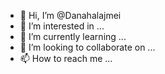 - 👋 Hi, I’m @Danahalajmei
- 👀 I’m interested in ...
- 🌱 I’m currently learning ...
- 💞️ I’m looking to collaborate on ...
- 📫 How to reach me ...

<!---
Danahalajmei/Danahalajmei is a ✨ special ✨ repository because its `README.md` (this file) appears on your GitHub profile.
You can click the Preview link to take a look at your changes.
--->
